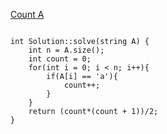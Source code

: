 [Count A](https://www.scaler.com/academy/mentee-dashboard/class/34567/homework/problems/1255?navref=cl_tt_lst_nm)

```

int Solution::solve(string A) {
    int n = A.size();
    int count = 0;
    for(int i = 0; i < n; i++){
        if(A[i] == 'a'){
            count++;
        }
    }
    return (count*(count + 1))/2;
}

```
